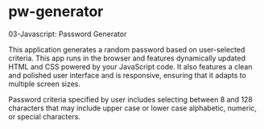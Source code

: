 # pw-generator
03-Javascript: Password Generator

This application generates a random password based on user-selected criteria. This app runs in the browser and features dynamically updated HTML and CSS powered by your JavaScript code. It also features a clean and polished user interface and is responsive, ensuring that it adapts to multiple screen sizes.

Password criteria specified by user includes selecting between 8 and 128 characters that may include upper case or lower case alphabetic, numeric, or special characters.
